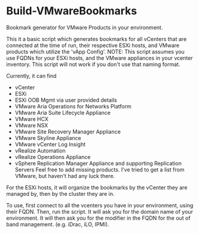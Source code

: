 # Build-VMwareBookmarks
Bookmark generator for VMware Products in your environment.

This it a basic script which generates bookmarks for all vCenters that are connected at the time of run, their respective ESXi hosts, and VMware products which utilize the 'vApp Config'.
NOTE: This script assumes you use FQDNs for your ESXi hosts, and the VMware appliances in your vcenter inventory. This script will not work if you don't use that naming format.

Currently, it can find
* vCenter
* ESXi 
* ESXi OOB Mgmt via user provided details
* VMware Aria Operations for Networks Platform
* VMware Aria Suite Lifecycle Appliance
* VMware HCX
* VMware NSX
* VMware Site Recovery Manager Appliance
* VMware Skyline Appliance
* VMware vCenter Log Insight
* vRealize Automation
* vRealize Operations Appliance
* vSphere Replication Manager Appliance and supporting Replication Servers
Feel free to add missing products. I've tried to get a list from VMware, but haven't had any luck there.

For the ESXi hosts, it will organize the bookmarks by the vCenter they are managed by, then by the cluster they are in.

To use, first connect to all the vcenters you have in your environment, using their FQDN.
Then, run the script.
It will ask you for the domain name of your environment.
It will then ask you for the modifier in the FQDN for the out of band management. (e.g. iDrac, iLO, IPMI).
